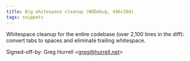 ```yaml
---
title: Big whitespace cleanup (WODebug, 446c26d)
tags: snippets
---
```


Whitespace cleanup for the entire codebase (over 2,100 lines in the diff): convert tabs to spaces and eliminate trailing whitespace.

Signed-off-by: Greg Hurrell &lt;greg@hurrell.net&gt;

